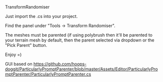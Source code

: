 TransformRandomiser

Just import the .cs into your project.

Find the panel under "Tools -> Transform Randomiser".

The meshes must be parented (if using polybrush then it'll be parented to your terrain mesh by default, then the parent selected via dropdown or the "Pick Parent" button.

Enjoy =)

GUI based on https://github.com/hoops-doggit/ParticularlyPromptParenter/blob/master/Assets/Editor/ParticularlyPromptParenter/ParticularlyPromptParenter.cs
